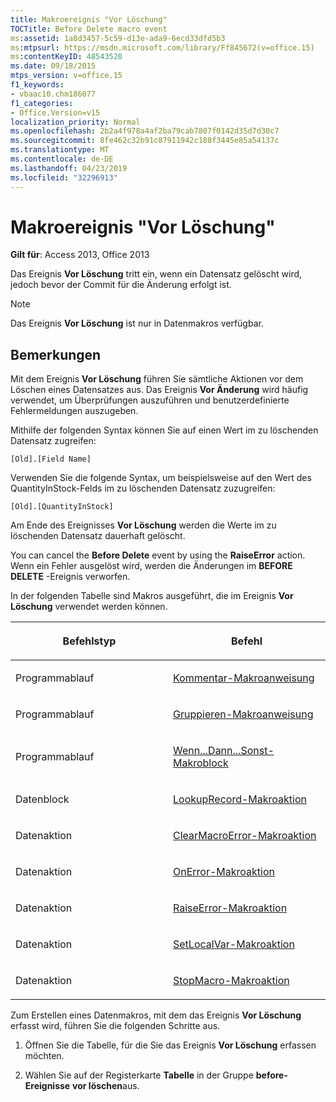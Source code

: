 ```yaml
---
title: Makroereignis "Vor Löschung"
TOCTitle: Before Delete macro event
ms:assetid: 1a8d3457-5c59-d13e-ada9-6ecd33dfd5b3
ms:mtpsurl: https://msdn.microsoft.com/library/Ff845672(v=office.15)
ms:contentKeyID: 48543520
ms.date: 09/18/2015
mtps_version: v=office.15
f1_keywords:
- vbaac10.chm186077
f1_categories:
- Office.Version=v15
localization_priority: Normal
ms.openlocfilehash: 2b2a4f978a4af2ba79cab7807f0142d35d7d30c7
ms.sourcegitcommit: 8fe462c32b91c87911942c188f3445e85a54137c
ms.translationtype: MT
ms.contentlocale: de-DE
ms.lasthandoff: 04/23/2019
ms.locfileid: "32296913"
---
```

# <a name="before-delete-macro-event"></a>Makroereignis "Vor Löschung"

**Gilt für**: Access 2013, Office 2013

Das Ereignis **Vor Löschung** tritt ein, wenn ein Datensatz gelöscht wird, jedoch bevor der Commit für die Änderung erfolgt ist.

> [!NOTE]
> Das Ereignis **Vor Löschung** ist nur in Datenmakros verfügbar.

## <a name="remarks"></a>Bemerkungen

Mit dem Ereignis **Vor Löschung** führen Sie sämtliche Aktionen vor dem Löschen eines Datensatzes aus. Das Ereignis **Vor Änderung** wird häufig verwendet, um Überprüfungen auszuführen und benutzerdefinierte Fehlermeldungen auszugeben.

Mithilfe der folgenden Syntax können Sie auf einen Wert im zu löschenden Datensatz zugreifen:

`[Old].[Field Name]`

Verwenden Sie die folgende Syntax, um beispielsweise auf den Wert des QuantityInStock-Felds im zu löschenden Datensatz zuzugreifen:

`[Old].[QuantityInStock]`

Am Ende des Ereignisses **Vor Löschung** werden die Werte im zu löschenden Datensatz dauerhaft gelöscht.

You can cancel the **Before Delete** event by using the **RaiseError** action. Wenn ein Fehler ausgelöst wird, werden die Änderungen im **BEFORE DELETE** -Ereignis verworfen.

In der folgenden Tabelle sind Makros ausgeführt, die im Ereignis **Vor Löschung** verwendet werden können.

<table>
<colgroup>
<col style="width: 50%" />
<col style="width: 50%" />
</colgroup>
<thead>
<tr class="header">
<th><p>Befehlstyp</p></th>
<th><p>Befehl</p></th>
</tr>
</thead>
<tbody>
<tr class="odd">
<td><p>Programmablauf</p></td>
<td><p><a href="comment-macro-statement.md">Kommentar-Makroanweisung</a></p></td>
</tr>
<tr class="even">
<td><p>Programmablauf</p></td>
<td><p><a href="group-macro-statement.md">Gruppieren-Makroanweisung</a></p></td>
</tr>
<tr class="odd">
<td><p>Programmablauf</p></td>
<td><p><a href="if-then-else-macro-block.md">Wenn...Dann...Sonst-Makroblock</a></p></td>
</tr>
<tr class="even">
<td><p>Datenblock</p></td>
<td><p><a href="lookuprecord-data-block.md">LookupRecord-Makroaktion</a></p></td>
</tr>
<tr class="odd">
<td><p>Datenaktion</p></td>
<td><p><a href="clearmacroerror-macro-action.md">ClearMacroError-Makroaktion</a></p></td>
</tr>
<tr class="even">
<td><p>Datenaktion</p></td>
<td><p><a href="onerror-macro-action.md">OnError-Makroaktion</a></p></td>
</tr>
<tr class="odd">
<td><p>Datenaktion</p></td>
<td><p><a href="raiseerror-macro-action.md">RaiseError-Makroaktion</a></p></td>
</tr>
<tr class="even">
<td><p>Datenaktion</p></td>
<td><p><a href="setlocalvar-macro-action.md">SetLocalVar-Makroaktion</a></p></td>
</tr>
<tr class="odd">
<td><p>Datenaktion</p></td>
<td><p><a href="stopmacro-macro-action.md">StopMacro-Makroaktion</a></p></td>
</tr>
</tbody>
</table>


Zum Erstellen eines Datenmakros, mit dem das Ereignis **Vor Löschung** erfasst wird, führen Sie die folgenden Schritte aus.

1.  Öffnen Sie die Tabelle, für die Sie das Ereignis **Vor Löschung** erfassen möchten.

2.  Wählen Sie auf der Registerkarte **Tabelle** in der Gruppe **before-Ereignisse** **vor löschen**aus.

